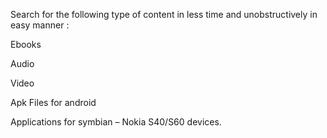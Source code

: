 Search for the following type of content in less time and unobstructively in easy manner :

Ebooks

Audio

Video

Apk Files for android

Applications for symbian – Nokia S40/S60 devices.
